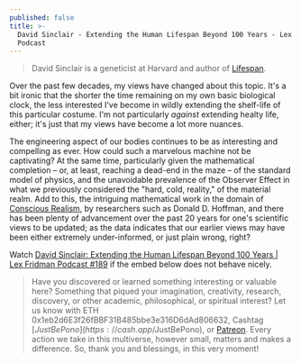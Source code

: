 ```yaml
---
published: false
title: >-
  David Sinclair - Extending the Human Lifespan Beyond 100 Years - Lex Fridman
  Podcast
---
```


> David Sinclair is a geneticist at Harvard and author of [Lifespan](https://www.amazon.com/Lifespan-Why-Age_and-Dont-Have/dp/1501191977).

Over the past few decades, my views have changed about this topic. It's a bit ironic that the shorter the time remaining on my own basic biological clock, the less interested I've become in wildly extending the shelf-life of this particular costume. I'm not particularly *against* extending healty life, either; it's just that my views have become a lot more nuances.

The engineering aspect of our bodies continues to be as interesting and compelling as ever. How could such a marvelous machine not be captivating? At the same time, particularly given the mathematical completion &ndash; or, at least, reaching a dead-end in the maze &ndash; of the standard model of physics, and the unavoidable prevalence of the Observer Effect in what we previously considered the "hard, cold, reality," of the material realm. Add to this, the intriguing mathematical work in the domain of [Conscious Realism](https://metavalent.com/about/#scientific-exploration-belongs-at-the-fringes), by researchers such as Donald D. Hoffman, and there has been plenty of advancement over the past 20 years for one's scientific views to be updated; as the data indicates that our earlier views may have been either extremely under-informed, or just plain wrong, right?

Watch [David Sinclair: Extending the Human Lifespan Beyond 100 Years | Lex Fridman Podcast #189](https://youtu.be/jhKZIq3SlYE) if the embed below does not behave nicely. 

<div class="embed-container"><iframeloading="lazy" width="560" height="315" src="https://www.youtube.com/embed/jhKZIq3SlYE" title="YouTube video player" frameborder="0" allow="accelerometer; autoplay; clipboard-write; encrypted-media; gyroscope; picture-in-picture" allowfullscreen></iframe></div>

> Have you discovered or learned something interesting or valuable here? Something that piqued your imagination, creativity, research, discovery, or other academic, philosophical, or spiritual interest? Let us know with ETH 0x1eb2d6E3f26fBBF31B485bbe3e316D6dAd806632, Cashtag [$JustBePono](https://cash.app/$JustBePono), or [Patreon](https://patreon.com/metavalent). Every action we take in this multiverse, however small, matters and makes a difference. So, thank you and blessings, in this very moment!
